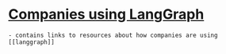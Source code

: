 # [Companies using LangGraph](https://langchain-ai.github.io/langgraph/adopters/)
	- contains links to resources about how companies are using [[langgraph]]